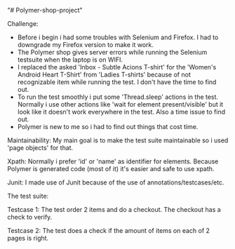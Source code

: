 "# Polymer-shop-project" 

Challenge:
* Before i begin i had some troubles with Selenium and Firefox. I had to downgrade my Firefox version to make it work.
* The Polymer shop gives server errors while running the Selenium testsuite when the laptop is on WIFI.
* I replaced the asked 'Inbox - Subtle Acions T-shirt' for the 'Women's Android Heart T-Shirt' from 'Ladies T-shirts'
because of not recognizable item while running the test. I don't have the time to find out.
* To run the test smoothly i put some 'Thread.sleep' actions in the test. Normally i use other actions like 'wait for 
element present/visible' but it look like it doesn't work everywhere in the test. Also a time issue to find out.
* Polymer is new to me so i had to find out things that cost time.
 
Maintainability:
My main goal is to make the test suite maintainable so i used 'page objects' for that.

Xpath:
Normally i prefer 'id' or 'name' as identifier for elements. Because Polymer is generated code (most of it)
it's easier and safe to use xpath.

Junit:
I made use of Junit because of the use of annotations/testcases/etc.

The test suite:

Testcase 1: The test order 2 items and do a checkout. The checkout has a check to verify.

Testcase 2: The test does a check if the amount of items on each of 2 pages is right.
